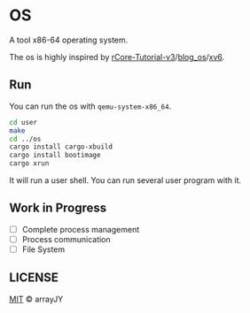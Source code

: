 # OS

A tool x86-64 operating system.

The os is highly inspired by [rCore-Tutorial-v3](https://github.com/rcore-os/rCore-Tutorial-v3)/[blog_os](https://github.com/phil-opp/blog_os)/[xv6](https://github.com/mit-pdos/xv6-public).

## Run

You can run the os with `qemu-system-x86_64`.

````bash
cd user
make
cd ../os
cargo install cargo-xbuild
cargo install bootimage
cargo xrun
````

It will run a user shell.  You can run several user program with it.

## Work in Progress

* [ ] Complete process management
* [ ] Process communication
* [ ] File System

## LICENSE

[MIT](https://github.com/arrayJY/os/blob/master/LICENSE) © arrayJY


